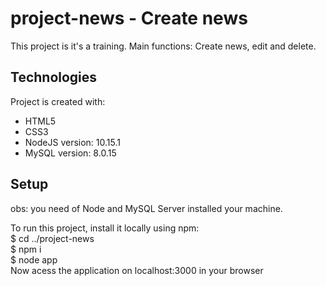 # project-news - Create news
This project is it's a training. Main functions: Create news, edit and delete.

## Technologies
Project is created with:
* HTML5
* CSS3
* NodeJS version: 10.15.1
* MySQL version: 8.0.15

## Setup
obs: you need of Node and MySQL Server installed your machine.

To run this project, install it locally using npm:<br>
$ cd ../project-news<br>
$ npm i<br>
$ node app<br>
Now acess the application on localhost:3000 in your browser<br>
